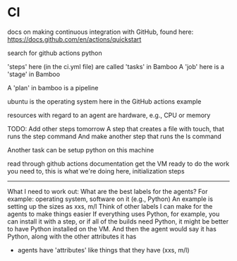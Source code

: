 # CI

docs on making continuous integration with GitHub, found here:
https://docs.github.com/en/actions/quickstart


search for github actions python

'steps' here (in the ci.yml file) are called 'tasks' in Bamboo
A 'job' here is a 'stage' in Bamboo

A 'plan' in bamboo is a pipeline

ubuntu is the operating system here in the GitHub actions example

resources with regard to an agent are hardware, e.g., CPU or memory

TODO:
Add other steps tomorrow
A step that creates a file with touch, that runs the step command
And make another step that runs the ls command

Another task can be setup python on this machine

read through github actions documentation
get the VM ready to do the work you need to, this is what we're doing here, initialization steps

________
What I need to work out: What are the best labels for the agents?
    For example: operating system, software on it (e.g., Python)
    An example is setting up the sizes as xxs, m/l
    Think of other labels I can make for the agents to make things easier
If everything uses Python, for example, you can install it with a step, or if all of the builds need Python, it might be better to have Python installed on the VM. And then the agent would say it has Python, along with the other attributes it has

- agents have 'attributes' like things that they have (xxs, m/l)

